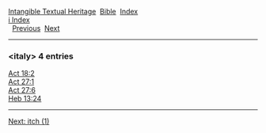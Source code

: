 [Intangible Textual Heritage](../../index)  [Bible](../index) 
[Index](index)   
[i Index](_i_)  
  [Previous](c05979)  [Next](c05981) 

------------------------------------------------------------------------

### &lt;italy&gt; 4 entries

[Act 18:2](../kjv/act018.htm#002)  
[Act 27:1](../kjv/act027.htm#001)  
[Act 27:6](../kjv/act027.htm#006)  
[Heb 13:24](../kjv/heb013.htm#024)  

------------------------------------------------------------------------

[Next: itch (1)](c05981)
